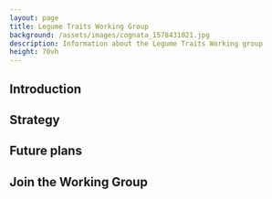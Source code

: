```yaml
---
layout: page
title: Legume Traits Working Group
background: /assets/images/cognata_1578431021.jpg
description: Information about the Legume Traits Working group
height: 70vh
---
```


## Introduction
## Strategy
## Future plans
## Join the Working Group
